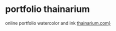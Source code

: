 # portfolio thainarium
online portfolio watercolor and ink 
[thainarium.com}](https://thainarium.com)
